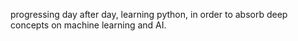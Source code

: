 progressing day after day, learning python, in order to absorb deep concepts on machine learning and AI.

